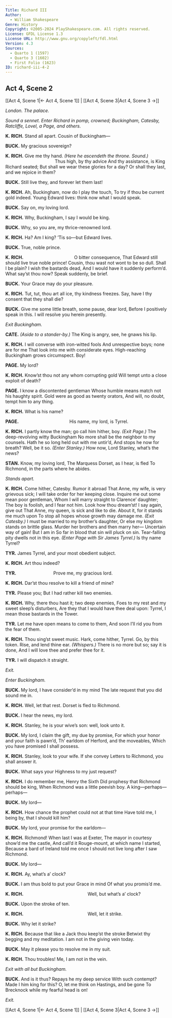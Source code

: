 ```yaml
---
Title: Richard III
Author: 
  - William Shakespeare
Genre: History
Copyright: ©2005-2024 PlayShakespeare.com. All rights reserved.
License: GFDL License 1.3
License URL: http://www.gnu.org/copyleft/fdl.html
Version: 4.3
Sources:
  - Quarto 1 (1597)
  - Quarto 3 (1602)
  - First Folio (1623)
ID: richard-iii-4-2
---
```


## Act 4, Scene 2
[[Act 4, Scene 1|← Act 4, Scene 1]] | [[Act 4, Scene 3|Act 4, Scene 3 →]]

*London. The palace.*

*Sound a sennet. Enter Richard in pomp, crowned; Buckingham, Catesby, Ratcliffe, Lovel, a Page, and others.*

**K. RICH.**
Stand all apart. Cousin of Buckingham⁠—

**BUCK.**
My gracious sovereign?

**K. RICH.**
Give me thy hand.
*(Here he ascendeth the throne. Sound.)*
           Thus high, by thy advice
And thy assistance, is King Richard seated;
But shall we wear these glories for a day?
Or shall they last, and we rejoice in them?

**BUCK.**
Still live they, and forever let them last!

**K. RICH.**
Ah, Buckingham, now do I play the touch,
To try if thou be current gold indeed.
Young Edward lives: think now what I would speak.

**BUCK.**
Say on, my loving lord.

**K. RICH.**
Why, Buckingham, I say I would be king.

**BUCK.**
Why, so you are, my thrice-renowned lord.

**K. RICH.**
Ha? Am I king? ’Tis so—but Edward lives.

**BUCK.**
True, noble prince.

**K. RICH.**
           O bitter consequence,
That Edward still should live true noble prince!
Cousin, thou wast not wont to be so dull.
Shall I be plain? I wish the bastards dead,
And I would have it suddenly perform’d.
What say’st thou now? Speak suddenly, be brief.

**BUCK.**
Your Grace may do your pleasure.

**K. RICH.**
Tut, tut, thou art all ice, thy kindness freezes.
Say, have I thy consent that they shall die?

**BUCK.**
Give me some little breath, some pause, dear lord,
Before I positively speak in this.
I will resolve you herein presently.

*Exit Buckingham.*

**CATE.**
*(Aside to a stander-by.)*
The King is angry, see, he gnaws his lip.

**K. RICH.**
I will converse with iron-witted fools
And unrespective boys; none are for me
That look into me with considerate eyes.
High-reaching Buckingham grows circumspect.
Boy!

**PAGE.**
My lord?

**K. RICH.**
Know’st thou not any whom corrupting gold
Will tempt unto a close exploit of death?

**PAGE.**
I know a discontented gentleman
Whose humble means match not his haughty spirit.
Gold were as good as twenty orators,
And will, no doubt, tempt him to any thing.

**K. RICH.**
What is his name?

**PAGE.**
           His name, my lord, is Tyrrel.

**K. RICH.**
I partly know the man; go call him hither, boy.
*(Exit Page.)*
The deep-revolving witty Buckingham
No more shall be the neighbor to my counsels.
Hath he so long held out with me untir’d,
And stops he now for breath? Well, be it so.
*(Enter Stanley.)*
How now, Lord Stanley, what’s the news?

**STAN.**
Know, my loving lord,
The Marquess Dorset, as I hear, is fled
To Richmond, in the parts where he abides.

*Stands apart.*

**K. RICH.**
Come hither, Catesby. Rumor it abroad
That Anne, my wife, is very grievous sick;
I will take order for her keeping close.
Inquire me out some mean poor gentleman,
Whom I will marry straight to Clarence’ daughter;
The boy is foolish, and I fear not him.
Look how thou dream’st! I say again, give out
That Anne, my queen, is sick and like to die.
About it, for it stands me much upon
To stop all hopes whose growth may damage me.
*(Exit Catesby.)*
I must be married to my brother’s daughter,
Or else my kingdom stands on brittle glass.
Murder her brothers and then marry her⁠—
Uncertain way of gain! But I am in
So far in blood that sin will pluck on sin.
Tear-falling pity dwells not in this eye.
*(Enter Page with Sir James Tyrrel.)*
Is thy name Tyrrel?

**TYR.**
James Tyrrel, and your most obedient subject.

**K. RICH.**
Art thou indeed?

**TYR.**
        Prove me, my gracious lord.

**K. RICH.**
Dar’st thou resolve to kill a friend of mine?

**TYR.**
Please you;
But I had rather kill two enemies.

**K. RICH.**
Why, there thou hast it; two deep enemies,
Foes to my rest and my sweet sleep’s disturbers,
Are they that I would have thee deal upon:
Tyrrel, I mean those bastards in the Tower.

**TYR.**
Let me have open means to come to them,
And soon I’ll rid you from the fear of them.

**K. RICH.**
Thou sing’st sweet music. Hark, come hither, Tyrrel.
Go, by this token. Rise, and lend thine ear.
*(Whispers.)*
There is no more but so; say it is done,
And I will love thee and prefer thee for it.

**TYR.**
I will dispatch it straight.

*Exit.*

*Enter Buckingham.*

**BUCK.**
My lord, I have consider’d in my mind
The late request that you did sound me in.

**K. RICH.**
Well, let that rest. Dorset is fled to Richmond.

**BUCK.**
I hear the news, my lord.

**K. RICH.**
Stanley, he is your wive’s son: well, look unto it.

**BUCK.**
My lord, I claim the gift, my due by promise,
For which your honor and your faith is pawn’d,
Th’ earldom of Herford, and the moveables,
Which you have promised I shall possess.

**K. RICH.**
Stanley, look to your wife. If she convey
Letters to Richmond, you shall answer it.

**BUCK.**
What says your Highness to my just request?

**K. RICH.**
I do remember me, Henry the Sixth
Did prophesy that Richmond should be king,
When Richmond was a little peevish boy.
A king—perhaps—perhaps⁠—

**BUCK.**
My lord⁠—

**K. RICH.**
How chance the prophet could not at that time
Have told me, I being by, that I should kill him?

**BUCK.**
My lord, your promise for the earldom⁠—

**K. RICH.**
Richmond! When last I was at Exeter,
The mayor in courtesy show’d me the castle,
And call’d it Rouge-mount, at which name I started,
Because a bard of Ireland told me once
I should not live long after I saw Richmond.

**BUCK.**
My lord⁠—

**K. RICH.**
Ay, what’s a’ clock?

**BUCK.**
I am thus bold to put your Grace in mind
Of what you promis’d me.

**K. RICH.**
              Well, but what’s a’ clock?

**BUCK.**
Upon the stroke of ten.

**K. RICH.**
              Well, let it strike.

**BUCK.**
Why let it strike?

**K. RICH.**
Because that like a Jack thou keep’st the stroke
Betwixt thy begging and my meditation.
I am not in the giving vein today.

**BUCK.**
May it please you to resolve me in my suit.

**K. RICH.**
Thou troubles! Me, I am not in the vein.

*Exit with all but Buckingham.*

**BUCK.**
And is it thus? Repays he my deep service
With such contempt? Made I him king for this?
O, let me think on Hastings, and be gone
To Brecknock while my fearful head is on!

*Exit.*

[[Act 4, Scene 1|← Act 4, Scene 1]] | [[Act 4, Scene 3|Act 4, Scene 3 →]]